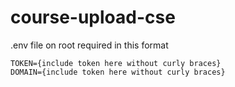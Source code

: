 # course-upload-cse

.env file on root required in this format
```
TOKEN={include token here without curly braces}
DOMAIN={include token here without curly braces}
```